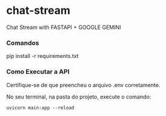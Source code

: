 # chat-stream
Chat Stream with FASTAPI + GOOGLE GEMINI

### Comandos

pip install -r requirements.txt


### Como Executar a API
Certifique-se de que preencheu o arquivo .env corretamente.

No seu terminal, na pasta do projeto, execute o comando:

```
uvicorn main:app --reload
```